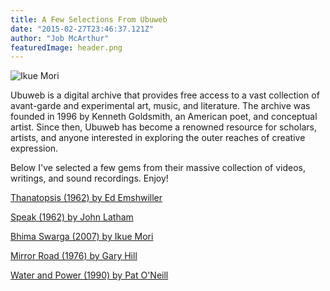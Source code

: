 ```yaml
---
title: A Few Selections From Ubuweb
date: "2015-02-27T23:46:37.121Z"
author: "Job McArthur"
featuredImage: header.png
---
```



![Ikue Mori](Ikue_Mori.jpg)

Ubuweb is a digital archive that provides free access to a vast collection of avant-garde and experimental art, music, and literature. The archive was founded in 1996 by Kenneth Goldsmith, an American poet, and conceptual artist. Since then, Ubuweb has become a renowned resource for scholars, artists, and anyone interested in exploring the outer reaches of creative expression.

Below I've selected a few gems from their massive collection of videos, writings, and sound recordings. Enjoy!


[Thanatopsis (1962) by Ed Emshwiller](https://www.ubu.com/film/emshwiller_than.html)

[Speak (1962) by John Latham](https://www.ubu.com/film/latham_speak.html)

[Bhima Swarga (2007) by Ikue Mori ](https://www.ubu.com/film/mori_bhima.html)


[Mirror Road (1976) by Gary Hill](https://www.ubu.com/film/hill_mirror.html)

[Water and Power (1990) by Pat O'Neill](https://www.ubu.com/film/oneill_water.html)

